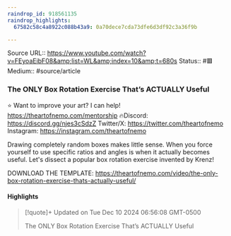 ```yaml
---
raindrop_id: 918561135
raindrop_highlights:
  67582c58c4a8922c088b43a9: 0a70dece7cda73dfe6d3df92c3a36f9b

---
```


Source URL:: https://www.youtube.com/watch?v=FEyoaEibF08&amp;list=WL&amp;index=10&amp;t=680s
Status:: #🟥
Medium:: #source/article


### The ONLY Box Rotation Exercise That’s ACTUALLY Useful

⭐ Want to improve your art? I can help! https://theartofnemo.com/mentorship
🔥Discord: https://discord.gg/njes3cSdzZ
Twitter/X: https://twitter.com/theartofnemo
Instagram: https://instagram.com/theartofnemo

Drawing completely random boxes makes little sense. When you force yourself to use specific ratios and angles is when it actually becomes useful. Let&#39;s dissect a popular box rotation exercise invented by Krenz!

DOWNLOAD THE  TEMPLATE: https://theartofnemo.com/video/the-only-box-rotation-exercise-thats-actually-useful/

#### Highlights

> [!quote]+ Updated on Tue Dec 10 2024 06:56:08 GMT-0500
>
> The ONLY Box Rotation Exercise That’s ACTUALLY Useful
